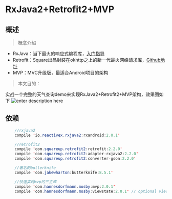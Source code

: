 # RxJava2+Retrofit2+MVP
## 概述

> 概念介绍

 - RxJava：当下最火的响应式编程库，[入门指导][1]
 - Retrofit：Square出品封装在okhttp之上的新一代最火网络请求库，[Github地址][2]
 - MVP：MVC升级版，最适合Android项目的架构

> 本文目的：

实战一个完整的天气查询demo来实现RxJava2+Retrofit2+MVP架构，效果图如下
![enter description here][3]

## 依赖

``` java
    //rxjava2
    compile 'io.reactivex.rxjava2:rxandroid:2.0.1'

    //retrofit2
    compile 'com.squareup.retrofit2:retrofit:2.2.0'
    compile 'com.squareup.retrofit2:adapter-rxjava2:2.2.0'
    compile 'com.squareup.retrofit2:converter-gson:2.2.0'

    //著名的butterknife
    compile 'com.jakewharton:butterknife:8.5.1'

    //快速实现mvp的三方库
    compile 'com.hannesdorfmann.mosby:mvp:2.0.1'
    compile 'com.hannesdorfmann.mosby:viewstate:2.0.1' // optional viewstate feature
```


  [1]: http://gank.io/post/560e15be2dca930e00da1083
  [2]: https://github.com/square/retrofit
  [3]: http://img.dmc.csdn.net/922009CA5F319ECAD9EAADC7D8F53F6F.net/20160302165822191